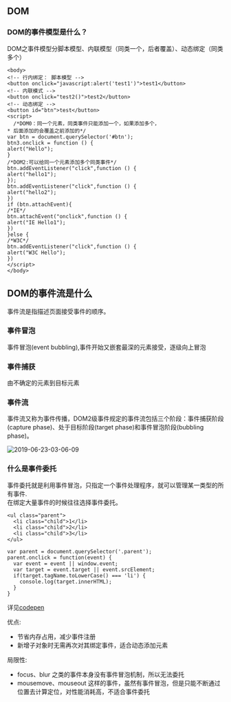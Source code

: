 ## DOM

### DOM的事件模型是什么？

DOM之事件模型分脚本模型、内联模型（同类一个，后者覆盖）、动态绑定（同类多个）

```
<body>
<!-- 行内绑定： 脚本模型 -->
<button onclick="javascript:alert('test1')">test1</button>
<!-- 内联模式 -->
<button onclick="test2()">test2</button>
<!-- 动态绑定 -->
<button id="btn">test</button>
<script>
  /*DOM0：同一个元素，同类事件只能添加一个，如果添加多个，
* 后面添加的会覆盖之前添加的*/
var btn = document.querySelector('#btn');
btn3.onclick = function () {
alert("Hello");
}
/*DOM2:可以给同一个元素添加多个同类事件*/
btn.addEventListener("click",function () {
alert("hello1");
});
btn.addEventListener("click",function () {
alert("hello2");
})
if (btn.attachEvent){
/*IE*/
btn.attachEvent("onclick",function () {
alert("IE Hello1");
})
}else {
/*W3C*/
btn.addEventListener("click",function () {
alert("W3C Hello");
})
</script>
</body>
```


## DOM的事件流是什么

事件流是指描述页面接受事件的顺序。

### 事件冒泡

事件冒泡(event bubbling),事件开始又嵌套最深的元素接受，逐级向上冒泡

### 事件捕获

由不确定的元素到目标元素

### 事件流

事件流又称为事件传播，DOM2级事件规定的事件流包括三个阶段：事件捕获阶段(capture phase)、处于目标阶段(target phase)和事件冒泡阶段(bubbling phase)。

![2019-06-23-03-06-09]( https://xiaomuzhu-image.oss-cn-beijing.aliyuncs.com/276c91e03be37bc857446b7126428ea6.png)

### 什么是事件委托

事件委托就是利用事件冒泡，只指定一个事件处理程序，就可以管理某一类型的所有事件.  
在绑定大量事件的时候往往选择事件委托。

```
<ul class="parent">
  <li class="child">1</li>
  <li class="child">2</li>
  <li class="child">3</li>
</ul>

var parent = document.querySelector('.parent');
parent.onclick = function(event) {
  var event = event || window.event;
  var target = event.target || event.srcElement;
  if(target.tagName.toLowerCase() === 'li') {
    console.log(target.innerHTML);
  }
}
```

详见[codepen](https://codepen.io/syun0216/pen/jONwKNz)

优点:

* 节省内存占用，减少事件注册
* 新增子对象时无需再次对其绑定事件，适合动态添加元素

局限性:

* focus、blur 之类的事件本身没有事件冒泡机制，所以无法委托
* mousemove、mouseout 这样的事件，虽然有事件冒泡，但是只能不断通过位置去计算定位，对性能消耗高，不适合事件委托